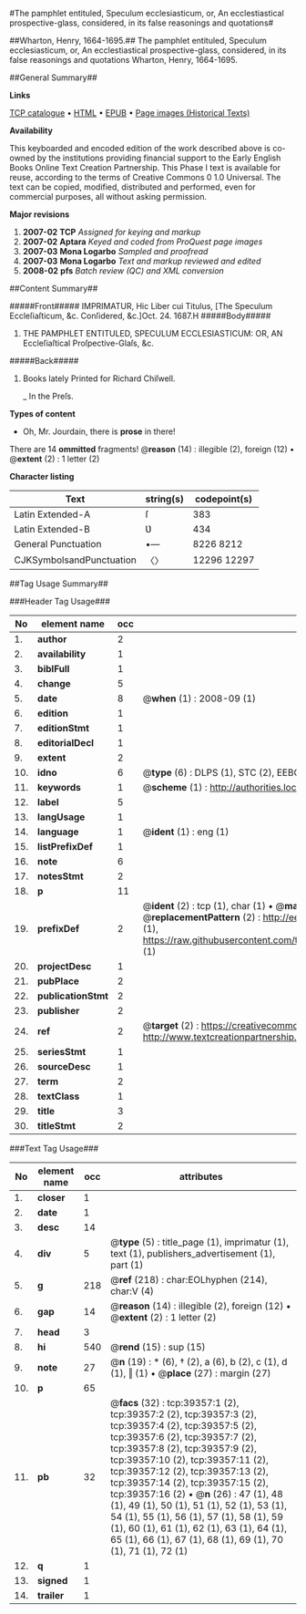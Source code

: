 #The pamphlet entituled, Speculum ecclesiasticum, or, An ecclestiastical prospective-glass, considered, in its false reasonings and quotations#

##Wharton, Henry, 1664-1695.##
The pamphlet entituled, Speculum ecclesiasticum, or, An ecclestiastical prospective-glass, considered, in its false reasonings and quotations
Wharton, Henry, 1664-1695.

##General Summary##

**Links**

[TCP catalogue](http://www.ota.ox.ac.uk/tcp/)  • 
[HTML](http://tei.it.ox.ac.uk/tcp/Texts-HTML/free/A71/A71235.html)  • 
[EPUB](http://tei.it.ox.ac.uk/tcp/Texts-EPUB/free/A71/A71235.epub) • 
[Page images (Historical Texts)](https://data.historicaltexts.jisc.ac.uk/view?pubId=eebo-12336537e&pageId=eebo-12336537e-39357-1)

**Availability**

This keyboarded and encoded edition of the
	       work described above is co-owned by the institutions
	       providing financial support to the Early English Books
	       Online Text Creation Partnership. This Phase I text is
	       available for reuse, according to the terms of Creative
	       Commons 0 1.0 Universal. The text can be copied,
	       modified, distributed and performed, even for
	       commercial purposes, all without asking permission.

**Major revisions**

1. __2007-02__ __TCP__ *Assigned for keying and markup*
1. __2007-02__ __Aptara__ *Keyed and coded from ProQuest page images*
1. __2007-03__ __Mona Logarbo__ *Sampled and proofread*
1. __2007-03__ __Mona Logarbo__ *Text and markup reviewed and edited*
1. __2008-02__ __pfs__ *Batch review (QC) and XML conversion*

##Content Summary##

#####Front#####
IMPRIMATUR,
Hic Liber cui Titulus, [The Speculum Eccleſiaſticum, &c.
Conſidered, &c.]Oct. 24. 1687.H
#####Body#####

1. THE
PAMPHLET
ENTITULED,
SPECULUM ECCLESIASTICUM:
OR, AN
Eccleſiaſtical Proſpective-Glaſs, &c.

#####Back#####

1. Books lately Printed for Richard Chiſwell.

    _ In the Preſs.

**Types of content**

  * Oh, Mr. Jourdain, there is **prose** in there!

There are 14 **ommitted** fragments! 
 @__reason__ (14) : illegible (2), foreign (12)  •  @__extent__ (2) : 1 letter (2)

**Character listing**


|Text|string(s)|codepoint(s)|
|---|---|---|
|Latin Extended-A|ſ|383|
|Latin Extended-B|Ʋ|434|
|General Punctuation|•—|8226 8212|
|CJKSymbolsandPunctuation|〈〉|12296 12297|

##Tag Usage Summary##

###Header Tag Usage###

|No|element name|occ|attributes|
|---|---|---|---|
|1.|__author__|2||
|2.|__availability__|1||
|3.|__biblFull__|1||
|4.|__change__|5||
|5.|__date__|8| @__when__ (1) : 2008-09 (1)|
|6.|__edition__|1||
|7.|__editionStmt__|1||
|8.|__editorialDecl__|1||
|9.|__extent__|2||
|10.|__idno__|6| @__type__ (6) : DLPS (1), STC (2), EEBO-CITATION (1), OCLC (1), VID (1)|
|11.|__keywords__|1| @__scheme__ (1) : http://authorities.loc.gov/ (1)|
|12.|__label__|5||
|13.|__langUsage__|1||
|14.|__language__|1| @__ident__ (1) : eng (1)|
|15.|__listPrefixDef__|1||
|16.|__note__|6||
|17.|__notesStmt__|2||
|18.|__p__|11||
|19.|__prefixDef__|2| @__ident__ (2) : tcp (1), char (1)  •  @__matchPattern__ (2) : ([0-9\-]+):([0-9IVX]+) (1), (.+) (1)  •  @__replacementPattern__ (2) : http://eebo.chadwyck.com/downloadtiff?vid=$1&page=$2 (1), https://raw.githubusercontent.com/textcreationpartnership/Texts/master/tcpchars.xml#$1 (1)|
|20.|__projectDesc__|1||
|21.|__pubPlace__|2||
|22.|__publicationStmt__|2||
|23.|__publisher__|2||
|24.|__ref__|2| @__target__ (2) : https://creativecommons.org/publicdomain/zero/1.0/ (1), http://www.textcreationpartnership.org/docs/. (1)|
|25.|__seriesStmt__|1||
|26.|__sourceDesc__|1||
|27.|__term__|2||
|28.|__textClass__|1||
|29.|__title__|3||
|30.|__titleStmt__|2||


###Text Tag Usage###

|No|element name|occ|attributes|
|---|---|---|---|
|1.|__closer__|1||
|2.|__date__|1||
|3.|__desc__|14||
|4.|__div__|5| @__type__ (5) : title_page (1), imprimatur (1), text (1), publishers_advertisement (1), part (1)|
|5.|__g__|218| @__ref__ (218) : char:EOLhyphen (214), char:V (4)|
|6.|__gap__|14| @__reason__ (14) : illegible (2), foreign (12)  •  @__extent__ (2) : 1 letter (2)|
|7.|__head__|3||
|8.|__hi__|540| @__rend__ (15) : sup (15)|
|9.|__note__|27| @__n__ (19) : * (6), † (2), a (6), b (2), c (1), d (1), ‖ (1)  •  @__place__ (27) : margin (27)|
|10.|__p__|65||
|11.|__pb__|32| @__facs__ (32) : tcp:39357:1 (2), tcp:39357:2 (2), tcp:39357:3 (2), tcp:39357:4 (2), tcp:39357:5 (2), tcp:39357:6 (2), tcp:39357:7 (2), tcp:39357:8 (2), tcp:39357:9 (2), tcp:39357:10 (2), tcp:39357:11 (2), tcp:39357:12 (2), tcp:39357:13 (2), tcp:39357:14 (2), tcp:39357:15 (2), tcp:39357:16 (2)  •  @__n__ (26) : 47 (1), 48 (1), 49 (1), 50 (1), 51 (1), 52 (1), 53 (1), 54 (1), 55 (1), 56 (1), 57 (1), 58 (1), 59 (1), 60 (1), 61 (1), 62 (1), 63 (1), 64 (1), 65 (1), 66 (1), 67 (1), 68 (1), 69 (1), 70 (1), 71 (1), 72 (1)|
|12.|__q__|1||
|13.|__signed__|1||
|14.|__trailer__|1||
